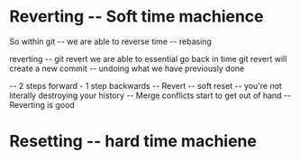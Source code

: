 # Reverting -- Soft time machience 

So within git -- we are able to reverse time -- rebasing 

reverting -- git revert we are able to essential go back in time 
git revert will create a new commit -- undoing what we have previously done

-- 2 steps forward - 1 step backwards
-- Revert -- soft reset -- you're not literally destroying your history
-- Merge conflicts start to get out of hand -- Reverting is good


# Resetting -- hard time machiene 





